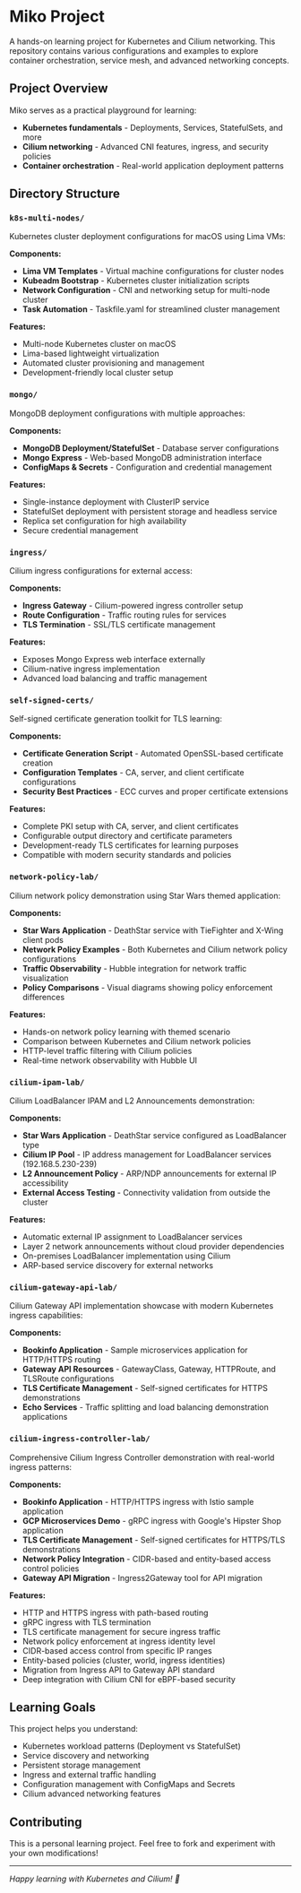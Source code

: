 # Miko Project

A hands-on learning project for Kubernetes and Cilium networking. This repository contains various configurations and examples to explore container orchestration, service mesh, and advanced networking concepts.

## Project Overview

Miko serves as a practical playground for learning:
- **Kubernetes fundamentals** - Deployments, Services, StatefulSets, and more
- **Cilium networking** - Advanced CNI features, ingress, and security policies
- **Container orchestration** - Real-world application deployment patterns

## Directory Structure

### `k8s-multi-nodes/`
Kubernetes cluster deployment configurations for macOS using Lima VMs:

**Components:**
- **Lima VM Templates** - Virtual machine configurations for cluster nodes
- **Kubeadm Bootstrap** - Kubernetes cluster initialization scripts
- **Network Configuration** - CNI and networking setup for multi-node cluster
- **Task Automation** - Taskfile.yaml for streamlined cluster management

**Features:**
- Multi-node Kubernetes cluster on macOS
- Lima-based lightweight virtualization
- Automated cluster provisioning and management
- Development-friendly local cluster setup

### `mongo/`
MongoDB deployment configurations with multiple approaches:

**Components:**
- **MongoDB Deployment/StatefulSet** - Database server configurations
- **Mongo Express** - Web-based MongoDB administration interface
- **ConfigMaps & Secrets** - Configuration and credential management

**Features:**
- Single-instance deployment with ClusterIP service
- StatefulSet deployment with persistent storage and headless service
- Replica set configuration for high availability
- Secure credential management

### `ingress/`
Cilium ingress configurations for external access:

**Components:**
- **Ingress Gateway** - Cilium-powered ingress controller setup
- **Route Configuration** - Traffic routing rules for services
- **TLS Termination** - SSL/TLS certificate management

**Features:**
- Exposes Mongo Express web interface externally
- Cilium-native ingress implementation
- Advanced load balancing and traffic management

### `self-signed-certs/`
Self-signed certificate generation toolkit for TLS learning:

**Components:**
- **Certificate Generation Script** - Automated OpenSSL-based certificate creation
- **Configuration Templates** - CA, server, and client certificate configurations
- **Security Best Practices** - ECC curves and proper certificate extensions

**Features:**
- Complete PKI setup with CA, server, and client certificates
- Configurable output directory and certificate parameters
- Development-ready TLS certificates for learning purposes
- Compatible with modern security standards and policies

### `network-policy-lab/`
Cilium network policy demonstration using Star Wars themed application:

**Components:**
- **Star Wars Application** - DeathStar service with TieFighter and X-Wing client pods
- **Network Policy Examples** - Both Kubernetes and Cilium network policy configurations
- **Traffic Observability** - Hubble integration for network traffic visualization
- **Policy Comparisons** - Visual diagrams showing policy enforcement differences

**Features:**
- Hands-on network policy learning with themed scenario
- Comparison between Kubernetes and Cilium network policies
- HTTP-level traffic filtering with Cilium policies
- Real-time network observability with Hubble UI

### `cilium-ipam-lab/`
Cilium LoadBalancer IPAM and L2 Announcements demonstration:

**Components:**
- **Star Wars Application** - DeathStar service configured as LoadBalancer type
- **Cilium IP Pool** - IP address management for LoadBalancer services (192.168.5.230-239)
- **L2 Announcement Policy** - ARP/NDP announcements for external IP accessibility
- **External Access Testing** - Connectivity validation from outside the cluster

**Features:**
- Automatic external IP assignment to LoadBalancer services
- Layer 2 network announcements without cloud provider dependencies
- On-premises LoadBalancer implementation using Cilium
- ARP-based service discovery for external networks

### `cilium-gateway-api-lab/`
Cilium Gateway API implementation showcase with modern Kubernetes ingress capabilities:

**Components:**
- **Bookinfo Application** - Sample microservices application for HTTP/HTTPS routing
- **Gateway API Resources** - GatewayClass, Gateway, HTTPRoute, and TLSRoute configurations
- **TLS Certificate Management** - Self-signed certificates for HTTPS demonstrations
- **Echo Services** - Traffic splitting and load balancing demonstration applications

### `cilium-ingress-controller-lab/`
Comprehensive Cilium Ingress Controller demonstration with real-world ingress patterns:

**Components:**
- **Bookinfo Application** - HTTP/HTTPS ingress with Istio sample application
- **GCP Microservices Demo** - gRPC ingress with Google's Hipster Shop application
- **TLS Certificate Management** - Self-signed certificates for HTTPS/TLS demonstrations
- **Network Policy Integration** - CIDR-based and entity-based access control policies
- **Gateway API Migration** - Ingress2Gateway tool for API migration

**Features:**
- HTTP and HTTPS ingress with path-based routing
- gRPC ingress with TLS termination
- TLS certificate management for secure ingress traffic
- Network policy enforcement at ingress identity level
- CIDR-based access control from specific IP ranges
- Entity-based policies (cluster, world, ingress identities)
- Migration from Ingress API to Gateway API standard
- Deep integration with Cilium CNI for eBPF-based security

## Learning Goals

This project helps you understand:
- Kubernetes workload patterns (Deployment vs StatefulSet)
- Service discovery and networking
- Persistent storage management
- Ingress and external traffic handling
- Configuration management with ConfigMaps and Secrets
- Cilium advanced networking features

## Contributing

This is a personal learning project. Feel free to fork and experiment with your own modifications!

---
*Happy learning with Kubernetes and Cilium! 🚀*